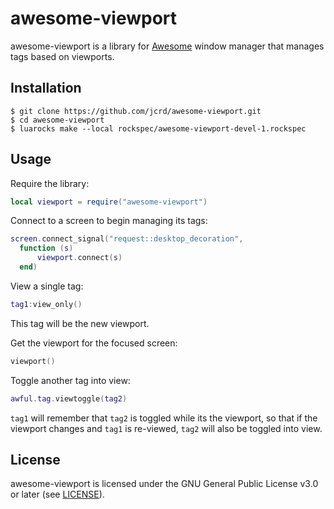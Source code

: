 # awesome-viewport

awesome-viewport is a library for [Awesome](https://github.com/awesomeWM/awesome)
window manager that manages tags based on viewports.

## Installation

```
$ git clone https://github.com/jcrd/awesome-viewport.git
$ cd awesome-viewport
$ luarocks make --local rockspec/awesome-viewport-devel-1.rockspec
```

## Usage

Require the library:
```lua
local viewport = require("awesome-viewport")
```

Connect to a screen to begin managing its tags:
```lua
screen.connect_signal("request::desktop_decoration",
  function (s)
      viewport.connect(s)
  end)
```

View a single tag:
```lua
tag1:view_only()
```

This tag will be the new viewport.

Get the viewport for the focused screen:

```lua
viewport()
```

Toggle another tag into view:
```lua
awful.tag.viewtoggle(tag2)
```

`tag1` will remember that `tag2` is toggled while its the viewport, so that if
the viewport changes and `tag1` is re-viewed, `tag2` will also be toggled into
view.

## License

awesome-viewport is licensed under the GNU General Public License v3.0 or later
(see [LICENSE](LICENSE)).
